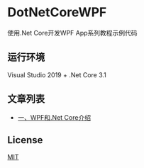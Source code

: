 # DotNetCoreWPF
使用.Net Core开发WPF App系列教程示例代码

## 运行环境
Visual Studio 2019 + .Net Core 3.1

## 文章列表
* [一、WPF和.Net Core介绍](https://www.cnblogs.com/zhaotianff/p/13373111.html)

## License
[MIT](LICENSE)

